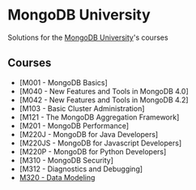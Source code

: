 # MongoDB University

Solutions for the [MongoDB University](https://university.mongodb.com/)'s courses

## Courses

- [M001 - MongoDB Basics]
- [M040 - New Features and Tools in MongoDB 4.0]
- [M042 - New Features and Tools in MongoDB 4.2]
- [M103 - Basic Cluster Administration]
- [M121 - The MongoDB Aggregation Framework]
- [M201 - MongoDB Performance]
- [M220J - MongoDB for Java Developers]
- [M220JS - MongoDB for Javascript Developers]
- [M220P - MongoDB for Python Developers]
- [M310 - MongoDB Security]
- [M312 - Diagnostics and Debugging]
- [M320 - Data Modeling](https://github.com/thanhdzung/MongoDB-University-Courses/tree/main/M320%20-%20Data%20Modeling)

<br/>
